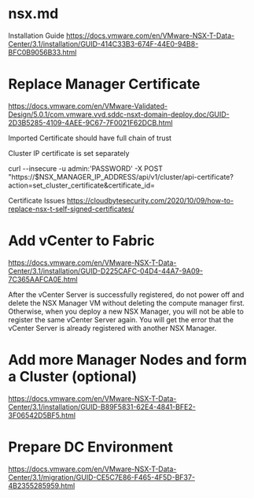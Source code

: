 nsx.md
===

Installation Guide https://docs.vmware.com/en/VMware-NSX-T-Data-Center/3.1/installation/GUID-414C33B3-674F-44E0-94B8-BFC0B9056B33.html

# Replace Manager Certificate 
https://docs.vmware.com/en/VMware-Validated-Design/5.0.1/com.vmware.vvd.sddc-nsxt-domain-deploy.doc/GUID-2D3B5285-4109-4AEE-9C67-7F0021F62DCB.html

Imported Certificate should have full chain of trust

Cluster IP certificate is set separately

curl --insecure -u admin:'PASSWORD' -X POST "https://$NSX_MANAGER_IP_ADDRESS/api/v1/cluster/api-certificate?action=set_cluster_certificate&certificate_id=

Certificate Issues
https://cloudbytesecurity.com/2020/10/09/how-to-replace-nsx-t-self-signed-certificates/


# Add vCenter to Fabric

https://docs.vmware.com/en/VMware-NSX-T-Data-Center/3.1/installation/GUID-D225CAFC-04D4-44A7-9A09-7C365AAFCA0E.html

After the vCenter Server is successfully registered, do not power off and delete the NSX Manager VM without deleting the compute manager first. Otherwise, when you deploy a new NSX Manager, you will not be able to register the same vCenter Server again. You will get the error that the vCenter Server is already registered with another NSX Manager.

# Add more Manager Nodes and form a Cluster (optional)

https://docs.vmware.com/en/VMware-NSX-T-Data-Center/3.1/installation/GUID-B89F5831-62E4-4841-BFE2-3F06542D5BF5.html

# Prepare DC Environment

https://docs.vmware.com/en/VMware-NSX-T-Data-Center/3.1/migration/GUID-CE5C7E86-F465-4F5D-BF37-4B2355285959.html
